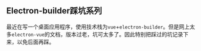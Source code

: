 ## Electron-builder踩坑系列

最近在写一个桌面应用程序，使用技术栈为`vue`+`electron-builder`。但是网上太多`electron-vue`的文档，版本过老，坑可太多了。因此特别把踩过的坑记录下来，以免后面再踩。